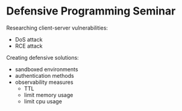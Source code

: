 # Defensive Programming Seminar

Researching client-server vulnerabilities:

- DoS attack
- RCE attack

Creating defensive solutions:

- sandboxed environments
- authentication methods
- observability measures
  - TTL
  - limit memory usage
  - limit cpu usage
